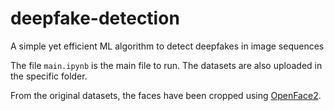 # deepfake-detection
A simple yet efficient ML algorithm to detect deepfakes in image sequences

The file `main.ipynb` is the main file to run. The datasets are also uploaded in the specific folder.

From the original datasets, the faces have been cropped using [OpenFace2](https://github.com/TadasBaltrusaitis/OpenFace). 
